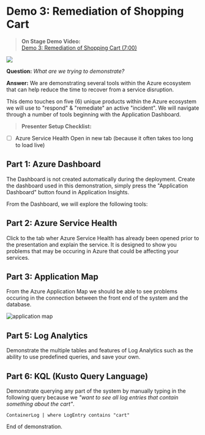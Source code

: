 # Demo 3: Remediation of Shopping Cart

>**On Stage Demo Video:**<br/>
[Demo 3: Remediation of Shopping Cart (7:00)](https://globaleventcdn.blob.core.windows.net/assets/ops/ops20/video/demo_3_full.mp4)

[![](https://globaleventcdn.blob.core.windows.net/assets/ops/ops20/screenshots/ops20-demo3.png)](https://globaleventcdn.blob.core.windows.net/assets/ops/ops20/video/demo_3_full.mp4)

**Question:** *What are we trying to demonstrate?*

**Answer:** We are demonstrating several tools within the Azure ecosystem that can help reduce the time to recover from a service disruption.

This demo touches on five (6) unique products within the Azure ecosystem we will use to "respond" & "remediate" an active "incident". We will navigate through a number of tools beginning with the Application Dashboard.

> **Presenter Setup Checklist:**

- [ ] Azure Service Health Open in new tab (because it often takes too long to load live)

## Part 1: Azure Dashboard

The Dashboard is not created automatically during the deployment. Create the dashboard used in this demonstration, simply press the "Application Dashboard" button found in Application Insights.

From the Dashboard, we will explore the following tools:

## Part 2: Azure Service Health

Click to the tab wher Azure Service Health has already been opened prior to the presentation and explain the service. It is designed to show you problems that may be occuring in Azure that could be affecting your services. 

## Part 3: Application Map

From the Azure Application Map we should be able to see problems occuring in the connection between the front end of the system and the database.

![application map](../../media/screenshots/demo03_ApplicationMap.png)

## Part 5: Log Analytics

Demonstrate the multiple tables and features of Log Analytics such as the ability to use predefined queries, and save your own.

## Part 6: KQL (Kusto Query Language)

Demonstrate querying any part of the system by manually typing in the following query because we *"want to see all log entries that contain something about the cart"*.

``` KQL
ContainerLog | where LogEntry contains "cart"
```

End of demonstration.

